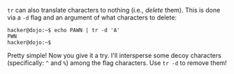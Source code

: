 `tr` can also translate characters to nothing (i.e., _delete_ them).
This is done via a `-d` flag and an argument of what characters to delete:

```console
hacker@dojo:~$ echo PAWN | tr -d 'A'
PWN
hacker@dojo:~$
```

Pretty simple!
Now you give it a try.
I'll intersperse some decoy characters (specifically: `^` and `%`) among the flag characters.
Use `tr -d` to remove them!
